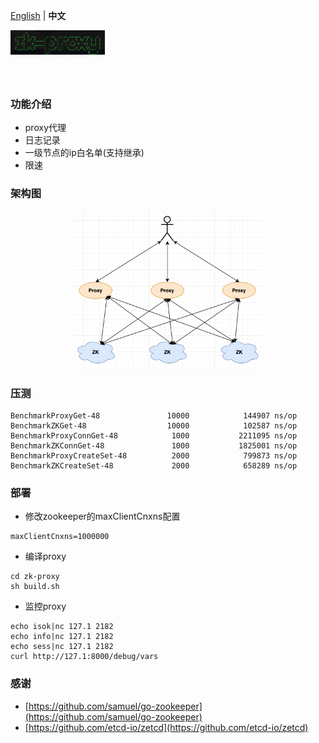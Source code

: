 [English](./Readme.md) | **中文**
<p align="center">
<img align="left" width = "30%" src="images/logo.png">
<br>
</p>
<br>
<br>
<br>

### 功能介绍
- proxy代理
- 日志记录
- 一级节点的ip白名单(支持继承)
- 限速

### 架构图
<center>
<img src="images/arch.png" width = "60%" />
</center>

### 压测

```
BenchmarkProxyGet-48               10000            144907 ns/op
BenchmarkZKGet-48                  10000            102587 ns/op
BenchmarkProxyConnGet-48            1000           2211095 ns/op
BenchmarkZKConnGet-48               1000           1825001 ns/op
BenchmarkProxyCreateSet-48          2000            799873 ns/op
BenchmarkZKCreateSet-48             2000            658289 ns/op
```

### 部署
- 修改zookeeper的maxClientCnxns配置

```
maxClientCnxns=1000000
```
- 编译proxy

```
cd zk-proxy
sh build.sh
```
- 监控proxy

```
echo isok|nc 127.1 2182
echo info|nc 127.1 2182
echo sess|nc 127.1 2182
curl http://127.1:8000/debug/vars
```

### 感谢
- [https://github.com/samuel/go-zookeeper](https://github.com/samuel/go-zookeeper)
- [https://github.com/etcd-io/zetcd](https://github.com/etcd-io/zetcd)